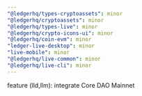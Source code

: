 ```yaml
---
"@ledgerhq/types-cryptoassets": minor
"@ledgerhq/cryptoassets": minor
"@ledgerhq/types-live": minor
"@ledgerhq/crypto-icons-ui": minor
"@ledgerhq/coin-evm": minor
"ledger-live-desktop": minor
"live-mobile": minor
"@ledgerhq/live-common": minor
"@ledgerhq/live-cli": minor
---
```


feature (lld,llm): integrate Core DAO Mainnet
